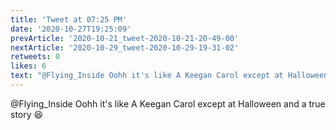 ```yaml
---
title: 'Tweet at 07:25 PM'
date: '2020-10-27T19:25:09'
prevArticle: '2020-10-21_tweet-2020-10-21-20-49-00'
nextArticle: '2020-10-29_tweet-2020-10-29-19-31-02'
retweets: 0
likes: 6
text: "@Flying_Inside Oohh it's like A Keegan Carol except at Halloween and a true story 😆"
---
```

@Flying_Inside Oohh it's like A Keegan Carol except at Halloween and a true story 😆